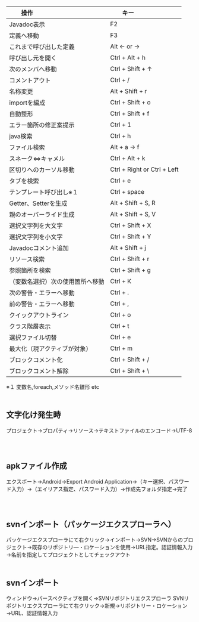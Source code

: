 |　　操作                     |　　キー              |
|:-------------------------|:-----------------------------|
| Javadoc表示               |  F2                          |
| 定義へ移動                 |  F3                          |
| これまで呼び出した定義         |  Alt ← or →                |
| 呼び出し元を開く             |  Ctrl + Alt + h              |
| 次のメンバへ移動             |  Ctrl + Shift + ↑           |
| コメントアウト               |  Ctrl + /                    |
| 名称変更                 |  Alt + Shift + r             |
| importを編成             |  Ctrl + Shift + o            |
| 自動整形                 |  Ctrl + Shift + f            |
| エラー箇所の修正案提示        |  Ctrl + 1                    |
| java検索                 | Ctrl + h                     | 
| ファイル検索                 |  Alt + a -> f                |
| スネーク⇔キャメル             |  Ctrl + Alt + k              |
| 区切りへのカーソル移動         |  Ctrl + Right or Ctrl + Left |
| タブを検索                  |  Ctrl + e                    |
| テンプレート呼び出し※１         |  <XXX> Ctrl + space          |
| Getter、Setterを生成       |  Alt + Shift + S, R          |
| 親のオーバーライド生成          |  Alt + Shift + S, V          |
| 選択文字列を大文字          |  Ctrl + Shift + X          |
| 選択文字列を小文字          |  Ctrl + Shift + Y          |
| Javadocコメント追加         |  Alt + Shift + j          | 
| リソース検索                |  Ctrl + Shift + r         |  
| 参照箇所を検索             |  Ctrl + Shift + g         | 
| （変数名選択）次の使用箇所へ移動 |  Ctrl + K                 |  
| 次の警告・エラーへ移動         |  Ctrl + .                 | 
| 前の警告・エラーへ移動         |  Ctrl + ,                 | 
|  クイックアウトライン            |  Ctrl + o                 |  
| クラス階層表示              |  Ctrl + t                 |  
| 選択ファイル切替             |  Ctrl + e                 |  
| 最大化（現アクティブが対象）      |  Ctrl + m                 |    
| ブロックコメント化              |  Ctrl + Shift + /          | 
| ブロックコメント解除             |  Ctrl + Shift + \        |  

※１ 変数名,foreach,メソッド名雛形 etc
　  
　  
## 文字化け発生時
プロジェクト→プロパティ→リソース→テキストファイルのエンコード→UTF-8
　  
　  
## apkファイル作成
エクスポート→Android→Export Android Application→（キー選択、パスワード入力）→（エイリアス指定、パスワード入力）→作成先フォルダ指定→完了
　  
　  
## svnインポート（パッケージエクスプローラへ）
パッケージエクスプローラにて右クリック→インポート→SVN→SVNからのプロジェクト→既存のリポジトリ―・ロケーションを使用→URL指定。認証情報入力→名前を指定してプロジェクトとしてチェックアウト
　  
　  
## svnインポート
ウィンドウ→パースペクティブを開く→SVNリポジトリエクスプローラ
SVNリポジトリエクスプローラにて右クリック→新規→リポジトリー・ロケーション→URL、認証情報入力
